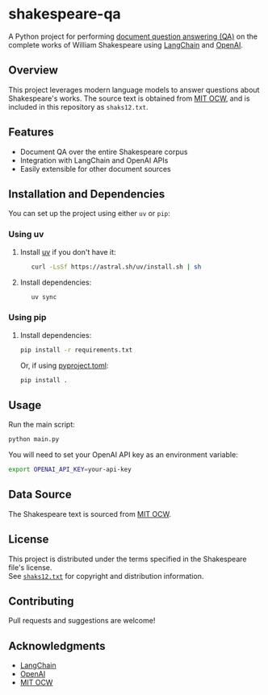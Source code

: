 # shakespeare-qa
<!-- @import "[TOC]" {cmd="toc" depthFrom=1 depthTo=6 orderedList=false} -->

A Python project for performing [document question answering (QA)](https://huggingface.co/tasks/document-question-answering
) on the complete works of William Shakespeare using [LangChain](https://github.com/langchain-ai/langchain) and [OpenAI](https://openai.com/).

## Overview

This project leverages modern language models to answer questions about Shakespeare's works. The source text is obtained from [MIT OCW](https://ocw.mit.edu/ans7870/6/6.006/s08/lecturenotes/files/t8.shakespeare.txt), and is included in this repository as `shaks12.txt`.

## Features

- Document QA over the entire Shakespeare corpus
- Integration with LangChain and OpenAI APIs
- Easily extensible for other document sources

## Installation and Dependencies

You can set up the project using either `uv` or `pip`:

### Using uv

1. Install [uv](https://github.com/astral-sh/uv) if you don't have it:
   ```sh
      curl -LsSf https://astral.sh/uv/install.sh | sh
   ```
2. Install dependencies:
   ```sh
      uv sync
   ```

### Using pip

1. Install dependencies:
   ```sh
   pip install -r requirements.txt
   ```
   Or, if using [pyproject.toml](pyproject.toml):
   ```sh
   pip install .
   ```

## Usage

Run the main script:
```sh
python main.py
```

You will need to set your OpenAI API key as an environment variable:
```sh
export OPENAI_API_KEY=your-api-key
```

## Data Source

The Shakespeare text is sourced from [MIT OCW](https://ocw.mit.edu/ans7870/6/6.006/s08/lecturenotes/files/t8.shakespeare.txt).

## License

This project is distributed under the terms specified in the Shakespeare file's license.  
See [`shaks12.txt`](shaks12.txt) for copyright and distribution information.

## Contributing

Pull requests and suggestions are welcome!

## Acknowledgments

- [LangChain](https://github.com/langchain-ai/langchain)
- [OpenAI](https://openai.com/)
- [MIT OCW](https://ocw.mit.edu/)
